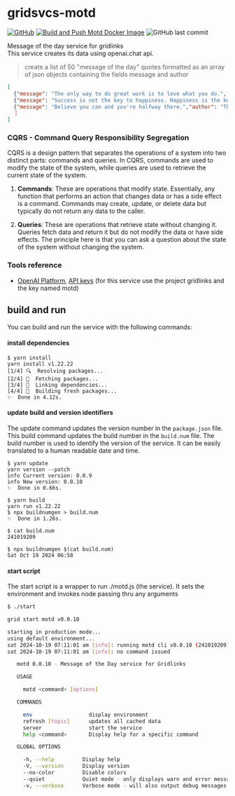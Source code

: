 # gridsvcs-motd
[![GitHub](https://img.shields.io/badge/GitHub-%23121011.svg?logo=github&logoColor=white)][motd]
[![Build and Push Motd Docker Image](https://github.com/codemarc/gridsvcs-motd/actions/workflows/docker-build-push-motd.yml/badge.svg)](https://github.com/codemarc/gridsvcs-motd/actions/workflows/docker-build-push-motd.yml)
![GitHub last commit](https://img.shields.io/github/last-commit/codemarc/gridsvcs-motd)  

Message of the day service for gridlinks  
This service creates its data using openai.chat api.

> create a list of 50 "message of the day" quotes formatted as an array of json objects containing the fields message and author

```json
[
  {"message": "The only way to do great work is to love what you do.", "author": "Steve Jobs"},
  {"message": "Success is not the key to happiness. Happiness is the key to success.","author":"Albert Schweitzer"},
  {"message": "Believe you can and you're halfway there.","author": "Theodore Roosevelt"},
  ⋮
]
```

<!-- References -->
[motd]: https://github.com/codemarc/gridsvcs-motd

### CQRS - Command Query Responsibility Segregation

CQRS is a design pattern that separates the operations of a system into two distinct parts:
commands and queries. In CQRS, commands are used to modify the state of the system, while queries are used to retrieve the current state of the system.

1. **Commands**: These are operations that modify state. Essentially, any function that performs an action that changes data or has a side effect is a command.
Commands may create, update, or delete data but typically do not return any data to the caller.

2. **Queries**: These are operations that retrieve state without changing it. Queries fetch data and return it but do not modify the data or have side effects.
The principle here is that you can ask a question about the state of the system without changing the system.


### Tools reference

* [OpenAI Platform](https://platform.openai.com/), [API keys](https://platform.openai.com/api-keys) (for this service use the project gridlinks and the key named motd)


## build and run

You can build and run the service with the following commands:

#### install dependencies
```
$ yarn install
yarn install v1.22.22
[1/4] 🔍  Resolving packages...
[2/4] 🚚  Fetching packages...
[3/4] 🔗  Linking dependencies...
[4/4] 🔨  Building fresh packages...
✨  Done in 4.12s.
```

#### update build and version identifiers
The update command updates the version number in the `package.json` file.
This build command updates the build number in the `build.num` file.
The build number is used to identify the version of the service.
It can be easily translated to a human readable date and time.
```
$ yarn update
yarn version --patch
info Current version: 0.0.9
info New version: 0.0.10
✨  Done in 0.66s.

$ yarn build
yarn run v1.22.22
$ npx buildnumgen > build.num
✨  Done in 1.26s.

$ cat build.num 
241019209

$ npx buildnumgen $(cat build.num) 
Sat Oct 19 2024 06:58
```

#### start script 
The start script is a wrapper to run ./motd.js (the service). It sets the environment and invokes node passing thru any arguments

```bash
$ ./start

grid start motd v0.0.10

starting in production mode...
using default environment...
sat 2024-10-19 07:11:01 am [info]: running motd cli v0.0.10 (241019209)
sat 2024-10-19 07:11:01 am [info]: no command issued

   motd 0.0.10 - Message of the Day service for Gridlinks

   USAGE

     motd <command> [options]

   COMMANDS

     env                  display environment                
     refresh [topic]      updates all cached data            
     server               start the service                  
     help <command>       Display help for a specific command

   GLOBAL OPTIONS

     -h, --help         Display help                                      
     -V, --version      Display version                                   
     --no-color         Disable colors                                    
     --quiet            Quiet mode - only displays warn and error messages
     -v, --verbose      Verbose mode - will also output debug messages    
```



